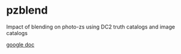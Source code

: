 # pzblend
Impact of blending on photo-zs using DC2 truth catalogs and image catalogs

[google doc ](https://docs.google.com/document/d/1GQb7B0f-iGCg6F_6v3ZcTDErhrd2UlfeqDsJponE00g/edit?ts=5e2a13d5)
